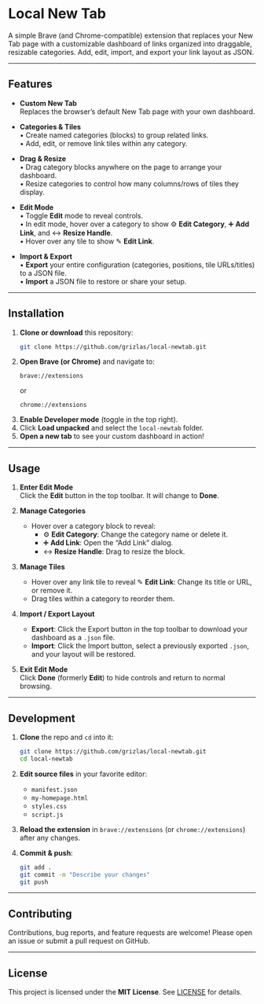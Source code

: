 # Local New Tab

A simple Brave (and Chrome-compatible) extension that replaces your New Tab page with a customizable dashboard of links organized into draggable, resizable categories. Add, edit, import, and export your link layout as JSON.

---

## Features

- **Custom New Tab**  
  Replaces the browser’s default New Tab page with your own dashboard.

- **Categories & Tiles**  
  • Create named categories (blocks) to group related links.  
  • Add, edit, or remove link tiles within any category.

- **Drag & Resize**  
  • Drag category blocks anywhere on the page to arrange your dashboard.  
  • Resize categories to control how many columns/rows of tiles they display.

- **Edit Mode**  
  • Toggle **Edit** mode to reveal controls.  
  • In edit mode, hover over a category to show ⚙ **Edit Category**, ➕ **Add Link**, and ↔️ **Resize Handle**.  
  • Hover over any tile to show ✎ **Edit Link**.

- **Import & Export**  
  • **Export** your entire configuration (categories, positions, tile URLs/titles) to a JSON file.  
  • **Import** a JSON file to restore or share your setup.

---

## Installation

1. **Clone or download** this repository:  
   ```bash
   git clone https://github.com/grizlas/local-newtab.git
   ```
2. **Open Brave (or Chrome)** and navigate to:  
   ```
   brave://extensions
   ```  
   or  
   ```
   chrome://extensions
   ```
3. **Enable Developer mode** (toggle in the top right).  
4. Click **Load unpacked** and select the `local-newtab` folder.  
5. **Open a new tab** to see your custom dashboard in action!

---

## Usage

1. **Enter Edit Mode**  
   Click the **Edit** button in the top toolbar. It will change to **Done**.

2. **Manage Categories**  
   - Hover over a category block to reveal:  
     - ⚙ **Edit Category**: Change the category name or delete it.  
     - ➕ **Add Link**: Open the “Add Link” dialog.  
     - ↔️ **Resize Handle**: Drag to resize the block.

3. **Manage Tiles**  
   - Hover over any link tile to reveal ✎ **Edit Link**: Change its title or URL, or remove it.  
   - Drag tiles within a category to reorder them.

4. **Import / Export Layout**  
   - **Export**: Click the Export button in the top toolbar to download your dashboard as a `.json` file.  
   - **Import**: Click the Import button, select a previously exported `.json`, and your layout will be restored.

5. **Exit Edit Mode**  
   Click **Done** (formerly **Edit**) to hide controls and return to normal browsing.

---

## Development

1. **Clone** the repo and `cd` into it:  
   ```bash
   git clone https://github.com/grizlas/local-newtab.git
   cd local-newtab
   ```
2. **Edit source files** in your favorite editor:  
   - `manifest.json`  
   - `my-homepage.html`  
   - `styles.css`  
   - `script.js`

3. **Reload the extension** in `brave://extensions` (or `chrome://extensions`) after any changes.

4. **Commit & push**:  
   ```bash
   git add .
   git commit -m "Describe your changes"
   git push
   ```

---

## Contributing

Contributions, bug reports, and feature requests are welcome! Please open an issue or submit a pull request on GitHub.

---

## License

This project is licensed under the **MIT License**. See [LICENSE](LICENSE) for details.
